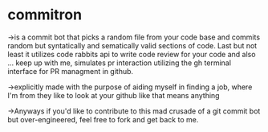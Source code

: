 # commitron
->is a commit bot that picks a random file from your code base and commits random but syntatically and sematically valid sections of code.
Last but not least it utilizes code rabbits api to write code review for your code and also ... keep up with me, simulates pr interaction utilizing the gh terminal interface for PR managment in github.

->explicitly made with the purpose of aiding myself in finding a job, where I'm from they like to look at your github like that means anything

->Anyways if you'd like to contribute to this mad crusade of a git commit bot but over-engineered, feel free to fork and get back to me.

